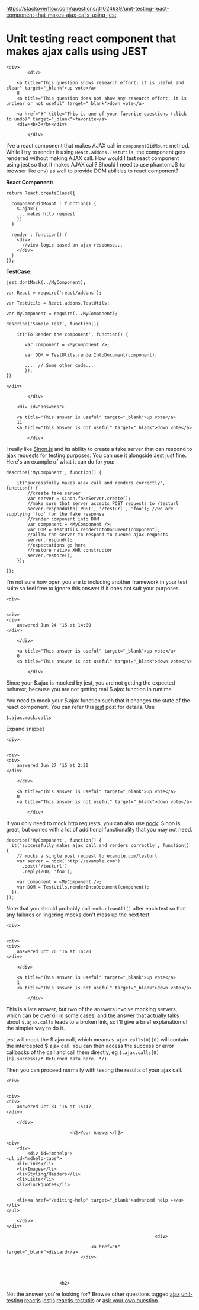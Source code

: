 <a href="https://stackoverflow.com/questions/31024639/unit-testing-react-component-that-makes-ajax-calls-using-jest">https://stackoverflow.com/questions/31024639/unit-testing-react-component-that-makes-ajax-calls-using-jest</a><div id="articleHeader"><h1>Unit testing react component that makes ajax calls using JEST</h1></div>

            

<div id="question">

    
    
    <div>
            <div>
                

<div>
        
        <a title="This question shows research effort; it is useful and clear" target="_blank">up vote</a>
        8
        <a title="This question does not show any research effort; it is unclear or not useful" target="_blank">down vote</a>

        <a href="#" title="This is one of your favorite questions (click to undo)" target="_blank">favorite</a>
        <div><b>3</b></div>


</div>

            </div>

            
<div>
    <div>

<p>I've a react component that makes AJAX call in <code>componentDidMount</code> method. While I try to render it using <code>React.addons.TestUtils</code>, the component gets rendered without making AJAX call. How would I test react component using jest so that it makes AJAX call? Should I need to use phantomJS (or browser like env) as well to provide DOM abilities to react component?</p>

<p><strong>React Component:</strong></p>

<pre><code>return React.createClass({

  componentDidMount : function() {
    $.ajax({
    ... makes http request
    })
  }

  render : function() {
    &lt;div&gt;
      //view logic based on ajax response...
    &lt;/div&gt;
  }
});</code></pre>

<p><strong>TestCase:</strong></p>

<pre><code>jest.dontMock(../MyComponent);

var React = require('react/addons');

var TestUtils = React.addons.TestUtils;

var MyComponent = require(../MyComponent);

describe('Sample Test', function(){     

    it('To Render the component', function() {

       var component = &lt;MyComponent /&gt;;

       var DOM = TestUtils.renderIntoDocument(component);

       .... // Some other code... 
       });
})</code></pre>


    </div>
    
    
</div>

                
            </div>
</div>



        <div id="answers">

                
                




  

<div id="answer-31028901">
    <div>
            <div>
                

<div>
        
        <a title="This answer is useful" target="_blank">up vote</a>
        11
        <a title="This answer is not useful" target="_blank">down vote</a>




</div>

            </div>
            


<div>
    <div>
<p>I really like <a href="http://sinonjs.org/" target="_blank">Sinon.js</a> and its ability to create a fake server that can respond to ajax requests for testing purposes.  You can use it alongside Jest just fine.  Here's an example of what it can do for you:</p>

<pre><code>describe('MyComponent', function() {     

    it('successfully makes ajax call and renders correctly', function() {
        //create fake server
        var server = sinon.fakeServer.create();
        //make sure that server accepts POST requests to /testurl
        server.respondWith('POST', '/testurl', 'foo'); //we are supplying 'foo' for the fake response
        //render component into DOM
        var component = &lt;MyComponent /&gt;;
        var DOM = TestUtils.renderIntoDocument(component);
        //allow the server to respond to queued ajax requests
        server.respond();
        //expectations go here
        //restore native XHR constructor
        server.restore();
    });

});</code></pre>

<p>I'm not sure how open you are to including another framework in your test suite so feel free to ignore this answer if it does not suit your purposes.</p>
    </div>
    <div>
    
            


    <div>
       

    <div>
    <div>
        answered Jun 24 '15 at 14:09
    </div>
    
    
</div>
    </div>
    </div>
</div>
    
        </div>
</div>

  

<div id="answer-31084501">
    <div>
            <div>
                

<div>
        
        <a title="This answer is useful" target="_blank">up vote</a>
        0
        <a title="This answer is not useful" target="_blank">down vote</a>




</div>

            </div>
            


<div>
    <div>
<p>Since your $.ajax is mocked by jest, you are not getting the expected behavor, because you are not getting real $.ajax function in runtime. </p>

<p>You need to mock your $.ajax function such that it changes the state of the react component. You can refer this <a href="https://facebook.github.io/jest/docs/tutorial.html" target="_blank">jest</a> post for details. Use </p>

<div>
<div>
<pre><code>$.ajax.mock.calls</code></pre>
<div><div><div><a target="_blank">Expand snippet</a></div></div></div></div>
</div>
</div>
    <div>
    
            


    <div>
       

    <div>
    <div>
        answered Jun 27 '15 at 2:20
    </div>
    
    
</div>
    </div>
    </div>
</div>
    
        </div>
</div>

  

<div id="answer-40159636">
    <div>
            <div>
                

<div>
        
        <a title="This answer is useful" target="_blank">up vote</a>
        0
        <a title="This answer is not useful" target="_blank">down vote</a>




</div>

            </div>
            


<div>
    <div>
<p>If you only need to mock http requests, you can also use <a href="https://github.com/node-nock/nock" target="_blank">nock</a>. Sinon is great, but comes with a lot of additional functionality that you may not need.</p>

<pre><code>describe('MyComponent', function() {     
  it('successfully makes ajax call and renders correctly', function() {
    // mocks a single post request to example.com/testurl
    var server = nock('http://example.com')
      .post('/testurl')
      .reply(200, 'foo');

    var component = &lt;MyComponent /&gt;;
    var DOM = TestUtils.renderIntoDocument(component);
  });
});</code></pre>

<p>Note that you should probably call <code>nock.cleanAll()</code> after each test so that any failures or lingering mocks don't mess up the next test.</p>
    </div>
    <div>
    
            


    <div>
       

    <div>
    <div>
        answered Oct 20 '16 at 16:20
    </div>
    
    
</div>
    </div>
    </div>
</div>
    
        </div>
</div>

  

<div id="answer-40345706">
    <div>
            <div>
                

<div>
        
        <a title="This answer is useful" target="_blank">up vote</a>
        1
        <a title="This answer is not useful" target="_blank">down vote</a>




</div>

            </div>
            


<div>
    <div>
<p>This is a late answer, but two of the answers involve mocking servers, which can be overkill in some cases, and the answer that actually talks about <code>$.ajax.calls</code> leads to a broken link, so I'll give a brief explanation of the simpler way to do it.</p>

<p>jest will mock the $.ajax call, which means <code>$.ajax.calls[0][0]</code> will contain the intercepted $.ajax call. You can then access the success or error callbacks of the call and call them directly, eg <code>$.ajax.calls[0][0].success(/* Returned data here. */)</code>.</p>

<p>Then you can proceed normally with testing the results of your ajax call.</p>
    </div>
    <div>
    
            


    <div>
       

    <div>
    <div>
        answered Oct 31 '16 at 15:47
    </div>
    
    
</div>
    </div>
    </div>
</div>
    
        </div>
</div>
                                    
                        
                            
                            
                            
                            <h2>Your Answer</h2>


            
    




<div id="post-editor">

    <div> 
        <div>
            <div id="mdhelp">
    <ul id="mdhelp-tabs">
        <li>Links</li>
        <li>Images</li>
        <li>Styling/Headers</li>
        <li>Lists</li>
        <li>Blockquotes</li>
        
        
        <li><a href="/editing-help" target="_blank">advanced help »</a></li>
    </ul>
    
    

    
    
    

    

    

    

    
</div>
            
        </div>
    </div>

    
    

    

    


    
    
    



</div>

                            

                                                            <div>
                                        
                                    <a href="#" target="_blank">discard</a>
                                </div>
                        



                        <h2>
Not the answer you're looking for?                            Browse other questions tagged <a href="/questions/tagged/ajax" title="show questions tagged 'ajax'" target="_blank">ajax</a> <a href="/questions/tagged/unit-testing" title="show questions tagged 'unit-testing'" target="_blank">unit-testing</a> <a href="/questions/tagged/reactjs" title="show questions tagged 'reactjs'" target="_blank">reactjs</a> <a href="/questions/tagged/jestjs" title="show questions tagged 'jestjs'" target="_blank">jestjs</a> <a href="/questions/tagged/reactjs-testutils" title="show questions tagged 'reactjs-testutils'" target="_blank">reactjs-testutils</a>  or <a href="/questions/ask" target="_blank">ask your own question</a>.                        </h2>
            </div>
        
